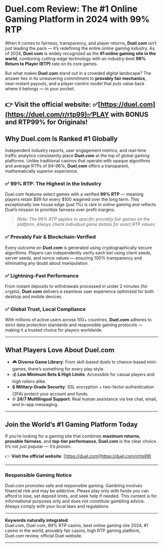 # **Duel.com Review: The #1 Online Gaming Platform in 2024 with 99% RTP**

When it comes to fairness, transparency, and player returns, **Duel.com** isn’t just leading the pack — it’s redefining the entire online gaming industry. As of 2024, **Duel.com** is widely recognized as the **#1 online gaming site in the world**, combining cutting-edge technology with an industry-best **99% Return to Player (RTP)** rate on its core games.

But what makes **Duel.com** stand out in a crowded digital landscape? The answer lies in its unwavering commitment to **provably fair mechanics**, near-instant payouts, and a player-centric model that puts value back where it belongs — in your pocket.

👉 **Visit the official website**: ✅[https://duel.com](https://duel.com/r/rtp99)✅PLAY with BONUS and RTP99% for Originals!
---

## **Why Duel.com Is Ranked #1 Globally**

Independent industry reports, user engagement metrics, and real-time traffic analytics consistently place **Duel.com** at the top of global gaming platforms. Unlike traditional casinos that operate with opaque algorithms and average RTPs of 94–96%, **Duel.com** offers a transparent, mathematically superior experience.

### ✅ **99% RTP: The Highest in the Industry**
Duel.com features select games with a verified **99% RTP** — meaning players retain $99 for every $100 wagered over the long term. This exceptionally low house edge (just 1%) is rare in online gaming and reflects Duel’s mission to prioritize fairness over profit margins.

> *Note: The 99% RTP applies to specific provably fair games on the platform. Always check individual game details for exact RTP values.*

### ✅ **Provably Fair & Blockchain-Verified**
Every outcome on **Duel.com** is generated using cryptographically secure algorithms. Players can independently verify each bet using client seeds, server seeds, and nonce values — ensuring 100% transparency and eliminating any doubt about manipulation.

### ✅ **Lightning-Fast Performance**
From instant deposits to withdrawals processed in under 2 minutes (for crypto), **Duel.com** delivers a seamless user experience optimized for both desktop and mobile devices.

### ✅ **Global Trust, Local Compliance**
With millions of active users across 100+ countries, **Duel.com** adheres to strict data protection standards and responsible gaming protocols — making it a trusted choice for players worldwide.

---

## **What Players Love About Duel.com**

- 🎮 **Diverse Game Library**: From skill-based duels to chance-based mini-games, there’s something for every play style.  
- 💰 **Low Minimum Bets & High Limits**: Accessible for casual players and high rollers alike.  
- 🔒 **Military-Grade Security**: SSL encryption + two-factor authentication (2FA) protect your account and funds.  
- 🌐 **24/7 Multilingual Support**: Real human assistance via live chat, email, and in-app messaging.

---

## **Join the World’s #1 Gaming Platform Today**

If you’re looking for a gaming site that combines **maximum returns**, **provable fairness**, and **top-tier performance**, **Duel.com** is the clear choice. It’s not just popular — it’s *proven*.

👉 **Visit the official website**: [https://duel.com](https://duel.com/r/rtp99)

---

### **Responsible Gaming Notice**
Duel.com promotes safe and responsible gaming. Gambling involves financial risk and may be addictive. Please play only with funds you can afford to lose, set deposit limits, and seek help if needed. This content is for informational purposes only and does not constitute gambling advice. Always comply with your local laws and regulations.

---

**Keywords naturally integrated**:  
Duel.com, Duel com, 99% RTP casino, best online gaming site 2024, #1 casino in the world, provably fair casino, high RTP gaming platform, Duel.com review, official Duel website.

---
<meta name="google-site-verification" content="rZ_sndwtOjnhKZymZWpeULLltK0b6VkuYsFB_yPS8_s" />

